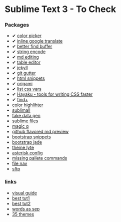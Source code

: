 Sublime Text 3 - To Check
==================================

### Packages

- ✔ [color picker](https://github.com/weslly/ColorPicker)
- ✔ [inline google translate](https://sublime.wbond.net/packages/Inline%20Google%20Translate)
- ✔ [better find buffer](https://sublime.wbond.net/packages/BetterFindBuffer)
- ✔ [string encode](https://sublime.wbond.net/packages/StringEncode)
- ✔ [md editing](https://sublime.wbond.net/packages/MarkdownEditing)
- ✔ [table editor](https://sublime.wbond.net/packages/Table%20Editor)
- ✔ [jekyll](https://sublime.wbond.net/packages/Jekyll)
- ✔ [git gutter](https://sublime.wbond.net/packages/GitGutter)
- ✔ [html snippets](https://sublime.wbond.net/packages/HTML%20Snippets)
- ✔ [origami](https://sublime.wbond.net/packages/Origami)
- ✔ [list css vars](https://sublime.wbond.net/packages/List%20stylesheet%20variables)
- ✔ [Hayaku - tools for writing CSS faster](https://sublime.wbond.net/packages/Hayaku%20-%20tools%20for%20writing%20CSS%20faster)
- ✔ [find+](https://sublime.wbond.net/packages/Find%2B%2B)
- [color highlihter](https://sublime.wbond.net/packages/Color%20Highlighter)
- [sublimall](https://sublime.wbond.net/packages/Sublimall)
- [fake data gen](https://sublime.wbond.net/packages/FakeDataGenerator)
- [sublime files](https://sublime.wbond.net/packages/Sublime%20Files)
- [magic q](https://sublime.wbond.net/packages/MagiclessQuotes)
- [github flavored md preview](https://sublime.wbond.net/packages/GitHub%20Flavored%20Markdown%20Preview)
- [bootstrap snippets](https://sublime.wbond.net/packages/Twitter%20Bootstrap%20Snippets)
- [bootstrap jade](https://github.com/rs459/bootstrap3-jade-sublime-plugin)
- [theme lyte](https://sublime.wbond.net/packages/Theme%20-%20Lyte)
- [asterisk config](https://sublime.wbond.net/packages/Asterisk%20Config)
- [missing pallete commands](https://sublime.wbond.net/packages/Missing%20Palette%20Commands)
- [file nav](https://sublime.wbond.net/packages/File%20Navigator)
- [sftp](http://www.brentmountford.com/tutorials/sublime-text-2-sftp-setup-usage/)

### links

- [visual guide](http://webdesign.tutsplus.com/articles/simple-visual-enhancements-for-better-coding-in-sublime-text--webdesign-18052)
- [best tut1](http://scotch.io/bar-talk/best-of-sublime-text-3-features-plugins-and-settings)
- [best tut2](http://scotch.io/series/the-complete-visual-guide-to-sublime-text-3)
- [words as sep](http://stackoverflow.com/questions/15906097/use-upper-case-as-word-separator-in-sublime-text-2/18395287#18395287)
- [35 themes](http://designbeep.com/2014/06/10/35-cool-sublime-text-themes/)
